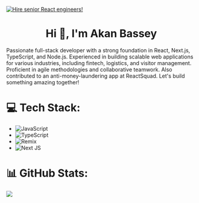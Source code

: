  <!-- reactsquad-banner.png -->
[![Hire senior React engineers!](https://raw.githubusercontent.com/janhesters/janhesters/main/reactsquad-banner.png)](https://reactsquad.com)

<h1 align="center">Hi 👋, I'm Akan Bassey</h1>

<p>
Passionate full-stack developer with a strong foundation in React, Next.js, TypeScript, and Node.js. Experienced in building scalable web applications for various industries, including fintech, logistics, and visitor management. Proficient in agile methodologies and collaborative teamwork. Also contributed to an anti-money-laundering app at ReactSquad. Let's build something amazing together!
</p>

# 💻 Tech Stack:

- ![JavaScript](https://img.shields.io/badge/javascript-%23323330.svg?style=for-the-badge&logo=javascript&logoColor=%23F7DF1E)
- ![TypeScript](https://img.shields.io/badge/typescript-%23007ACC.svg?style=for-the-badge&logo=typescript&logoColor=white)
- ![Remix](https://img.shields.io/badge/remix-%23000.svg?style=for-the-badge&logo=remix&logoColor=white)
- ![Next JS](https://img.shields.io/badge/Next-black?style=for-the-badge&logo=next.js&logoColor=white)


# 📊 GitHub Stats:

![](https://github-readme-stats.vercel.app/api/top-langs/?username=hamzabell&theme=nightowl&hide_border=false&include_all_commits=false&count_private=false&layout=compact)
